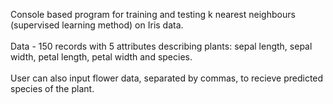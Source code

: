 Console based program for training and testing k nearest neighbours (supervised learning method) on Iris data.
\
\
Data - 150 records with 5 attributes describing plants: sepal length, sepal width, petal length, petal width and species.
\
\
User can also input flower data, separated by commas, to recieve predicted species of the plant.
